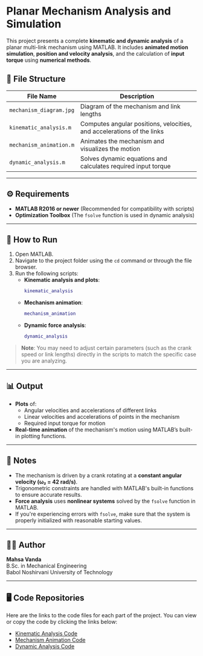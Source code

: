 # Planar Mechanism Analysis and Simulation

This project presents a complete **kinematic and dynamic analysis** of a planar multi-link mechanism using MATLAB. It includes **animated motion simulation**, **position and velocity analysis**, and the calculation of **input torque** using **numerical methods**.

## 📁 File Structure

| **File Name**           | **Description**                                                       |
|-------------------------|-----------------------------------------------------------------------|
| `mechanism_diagram.jpg`  | Diagram of the mechanism and link lengths                             |
| `kinematic_analysis.m`   | Computes angular positions, velocities, and accelerations of the links |
| `mechanism_animation.m`  | Animates the mechanism and visualizes the motion                      |
| `dynamic_analysis.m`     | Solves dynamic equations and calculates required input torque        |

---

## ⚙️ Requirements

- **MATLAB R2016 or newer** (Recommended for compatibility with scripts)
- **Optimization Toolbox** (The `fsolve` function is used in dynamic analysis)

---

## 🚀 How to Run

1. Open MATLAB.
2. Navigate to the project folder using the `cd` command or through the file browser.
3. Run the following scripts:
   - **Kinematic analysis and plots**:
     ```matlab
     kinematic_analysis
     ```
   - **Mechanism animation**:
     ```matlab
     mechanism_animation
     ```
   - **Dynamic force analysis**:
     ```matlab
     dynamic_analysis
     ```

> **Note**: You may need to adjust certain parameters (such as the crank speed or link lengths) directly in the scripts to match the specific case you are analyzing.

---

## 📊 Output

- **Plots** of:
  - Angular velocities and accelerations of different links
  - Linear velocities and accelerations of points in the mechanism
  - Required input torque for motion
- **Real-time animation** of the mechanism's motion using MATLAB’s built-in plotting functions.

---

## 📌 Notes

- The mechanism is driven by a crank rotating at a **constant angular velocity (ω₂ = 42 rad/s)**.
- Trigonometric constraints are handled with MATLAB's built-in functions to ensure accurate results.
- **Force analysis** uses **nonlinear systems** solved by the `fsolve` function in MATLAB.
- If you're experiencing errors with `fsolve`, make sure that the system is properly initialized with reasonable starting values.

---

## 👩‍💻 Author

**Mahsa Vanda**  
B.Sc. in Mechanical Engineering  
Babol Noshirvani University of Technology

---

## 🖥️ Code Repositories

Here are the links to the code files for each part of the project. You can view or copy the code by clicking the links below:

- [Kinematic Analysis Code](https://github.com/Mahsa1819/scientific-programming-assignments/blob/main/kinematic_analysis)
- [Mechanism Animation Code](https://github.com/Mahsa1819/scientific-programming-assignments/blob/main/mechanism_animation)
- [Dynamic Analysis Code](https://github.com/Mahsa1819/scientific-programming-assignments/blob/main/dynamic_analysis)

